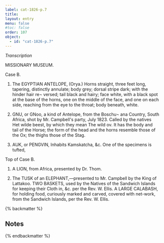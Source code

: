 ```yaml
---
label: cat-1826-p.7
title: 
layout: entry
menu: false
#toc: false
order: 107
object:
  - id: "cat-1826-p.7"
---
```


*Transcription*

MISSIONARY MUSEUM.

Case B.

1. The EGYPTIAN ANTELOPE, (Orya.)
Horns straight, three feet long, tapering, distinctly annulate;
body grey; dorsal stripe dark; with the hinder hair re¬
versed; tail black and hairy; face white, with a black
spot at the base of the horns, one on the middle of the
face, and one on each side, reaching from the eye to the
throat; body beneath, white.

2. GNU, or GNoo, a kind of Antelope, from the Boschu¬
ana Country, South Africa, shot by Mr. Campbell's
party, July 1823.
Called by the natives Het wilde beest, by which they mean
The wild ov. It has the body and tail of the Horse; the
form of the head and the horns resemble those of the Ox;
the thighs those of the Stag.

3. AUK, or PENGVIN,
Inhabits Kamskatcha, &c. One of the specimens is tufted,

Top of Case B.

1. A LION, from Africa, presented by Dr. Thom.

2. The TUSK of an ELEPHANT,—presented to Mr.
Campbell by the King of Lattakoo.
TWO BASKETS, used by the Natives of the Sandwich
Islands for keeping their Cloth in, &c. per the Rev.
W. Ellis.
A LARGE CALABASH, for holding food, curiously
marked and carved, covered with net-work, from the
Sandwich Islands, per the Rev. W. Ellis.

{% backmatter %}

## Notes

{% endbackmatter %}
